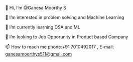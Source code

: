 👋 Hi, I’m @Ganesa Moorthy S

👀 I’m interested in problem solving and Machine Learning

🌱 I’m currently learning DSA and ML

💞️ I’m looking to Job Opporunity in Product based Company

📫 How to reach me phone:+91 7010492017 , E-mail: ganesamoorthys511@gmail.com
